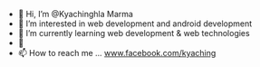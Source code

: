- 👋 Hi, I’m @Kyachinghla Marma
- 👀 I’m interested in web development and android development 
- 🌱 I’m currently learning web development & web technologies 
- 💞️ 
- 📫 How to reach me ...
www.facebook.com/kyaching

<!---
Kyaching/Kyaching is a ✨ special ✨ repository because its `README.md` (this file) appears on your GitHub profile.
You can click the Preview link to take a look at your changes.
--->
